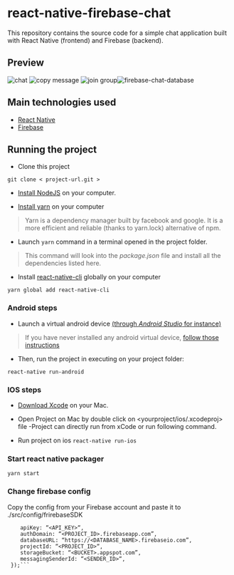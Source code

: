 # react-native-firebase-chat
This repository contains the source code for a simple chat application built with React Native (frontend) and Firebase (backend).

## Preview
![chat](https://user-images.githubusercontent.com/37612566/58700313-4c14cd00-83bd-11e9-8908-9dceace8319a.png)
![copy message](https://user-images.githubusercontent.com/37612566/58700310-4b7c3680-83bd-11e9-86ee-464044012e38.png)
![join group](https://user-images.githubusercontent.com/37612566/58700312-4b7c3680-83bd-11e9-952d-e6b72351174e.png)![firebase-chat-database](https://user-images.githubusercontent.com/37612566/58699010-18847380-83ba-11e9-87dc-0c071761a8ec.png)


## Main technologies used

- [React Native](https://github.com/facebook/react-native)
- [Firebase](https://console.firebase.google.com/u/0/)

## Running the project

- Clone this project
```
git clone < project-url.git >
```

- [Install NodeJS](https://nodejs.org/en/) on your computer.

- [Install yarn](https://yarnpkg.com/en/docs/install) on your computer
> Yarn is a dependency manager built by facebook and google. It is a more efficient and reliable (thanks to yarn.lock) alternative of npm.

- Launch ``` yarn ``` command in a terminal opened in the project folder.
> This command will look into the *package.json* file and install all the dependencies listed here.

- Install [react-native-cli](https://facebook.github.io/react-native/docs/getting-started.html) globally on your computer
```
yarn global add react-native-cli
```

### Android steps

- Launch a virtual android device [(through *Android Studio* for instance)](https://developer.android.com/studio/run/managing-avds.html#viewing)

> If you have never installed any android virtual device, [follow those instructions](https://developer.android.com/studio/run/managing-avds.html#createavd)

- Then, run the project in executing on your project folder:
```
react-native run-android
```

 ### IOS steps
- [Download Xcode](https://developer.apple.com/xcode/) on your Mac.

- Open Project on Mac by double click on <yourproject/ios/.xcodeproj> file
-Project can directly run from xCode or run following command.

- Run project on ios
`react-native run-ios`

### Start react native packager
`yarn start`

### Change firebase config
Copy the config from your Firebase account and paste it to ./src/config/frirebaseSDK

```firebase.initializeApp({
    apiKey: “<API_KEY>“,
    authDomain: “<PROJECT_ID>.firebaseapp.com”,
    databaseURL: “https://<DATABASE_NAME>.firebaseio.com”,
    projectId: “<PROJECT_ID>“,
    storageBucket: “<BUCKET>.appspot.com”,
    messagingSenderId: “<SENDER_ID>“,
 });```

